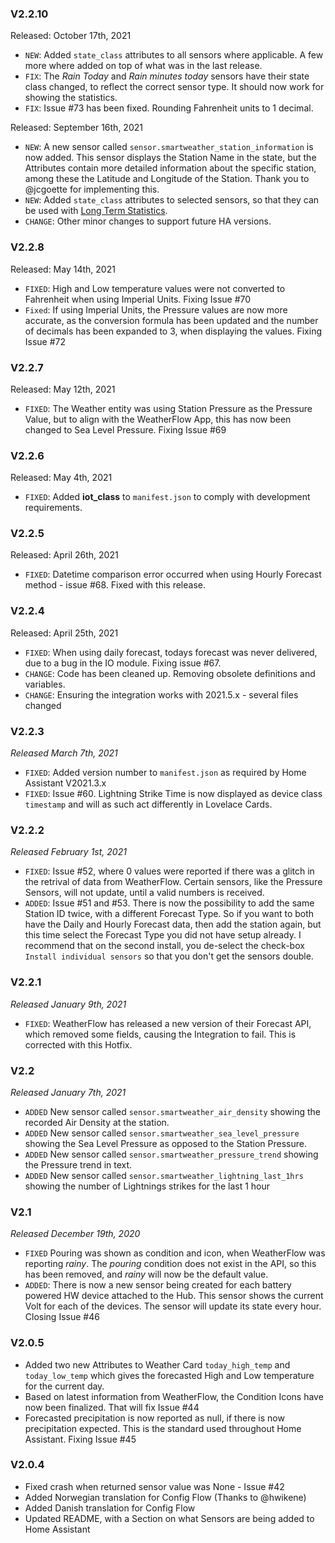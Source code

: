 ### V2.2.10

Released: October 17th, 2021

* `NEW`: Added `state_class` attributes to all sensors where applicable. A few more where added on top of what was in the last release.
* `FIX`: The *Rain Today* and *Rain minutes today* sensors have their state class changed, to reflect the correct sensor type. It should now work for showing the statistics.
* `FIX`: Issue #73 has been fixed. Rounding Fahrenheit units to 1 decimal.

Released: September 16th, 2021

* `NEW`: A new sensor called `sensor.smartweather_station_information` is now added. This sensor displays the Station Name in the state, but the Attributes contain more detailed information about the specific station, among these the Latitude and Longitude of the Station. Thank you to @jcgoette for implementing this.
* `NEW`: Added `state_class` attributes to selected sensors, so that they can be used with [Long Term Statistics](https://www.home-assistant.io/blog/2021/08/04/release-20218/#long-term-statistics).
* `CHANGE`: Other minor changes to support future HA versions.

### V2.2.8

Released: May 14th, 2021

* `FIXED`: High and Low temperature values were not converted to Fahrenheit when using Imperial Units. Fixing Issue #70
* `Fixed`: If using Imperial Units, the Pressure values are now more accurate, as the conversion formula has been updated and the number of decimals has been expanded to 3, when displaying the values. Fixing Issue #72

### V2.2.7

Released: May 12th, 2021

* `FIXED`: The Weather entity was using Station Pressure as the Pressure Value, but to align with the WeatherFlow App, this has now been changed to Sea Level Pressure. Fixing Issue #69


### V2.2.6

Released: May 4th, 2021

* `FIXED`: Added **iot_class** to `manifest.json` to comply with development requirements.


### V2.2.5

Released: April 26th, 2021

* `FIXED`: Datetime comparison error occurred when using Hourly Forecast method - issue #68. Fixed with this release.

### V2.2.4

Released: April 25th, 2021

* `FIXED`: When using daily forecast, todays forecast was never delivered, due to a bug in the IO module. Fixing issue #67.
* `CHANGE`: Code has been cleaned up. Removing obsolete definitions and variables.
* `CHANGE`: Ensuring the integration works with 2021.5.x - several files changed

### V2.2.3

*Released March 7th, 2021*

* `FIXED`: Added version number to `manifest.json` as required by Home Assistant V2021.3.x
* `FIXED`: Issue #60. Lightning Strike Time is now displayed as device class `timestamp` and will as such act differently in Lovelace Cards.

### V2.2.2

*Released February 1st, 2021*

* `FIXED`: Issue #52, where 0 values were reported if there was a glitch in the retrival of data from WeatherFlow. Certain sensors, like the Pressure Sensors, will not update, until a valid numbers is received.
* `ADDED`: Issue #51 and #53. There is now the possibility to add the same Station ID twice, with a different Forecast Type. So if you want to both have the Daily and Hourly Forecast data, then add the station again, but this time select the Forecast Type you did not have setup already. I recommend that on the second install, you de-select the check-box `Install individual sensors` so that you don't get the sensors double.

### V2.2.1

*Released January 9th, 2021*

* `FIXED`: WeatherFlow has released a new version of their Forecast API, which removed some fields, causing the Integration to fail. This is corrected with this Hotfix.

### V2.2

*Released January 7th, 2021*

* `ADDED` New sensor called `sensor.smartweather_air_density` showing the recorded Air Density at the station.
* `ADDED` New sensor called `sensor.smartweather_sea_level_pressure` showing the Sea Level Pressure as opposed to the Station Pressure.
* `ADDED` New sensor called `sensor.smartweather_pressure_trend` showing the Pressure trend in text.
* `ADDED` New sensor called `sensor.smartweather_lightning_last_1hrs` showing the number of Lightnings strikes for the last 1 hour

### V2.1

*Released December 19th, 2020*

* `FIXED` Pouring was shown as condition and icon, when WeatherFlow was reporting *rainy*. The *pouring* condition does not exist in the API, so this has been removed, and *rainy* will now be the default value.
* `ADDED`: There is now a new sensor being created for each battery powered HW device attached to the Hub. This sensor shows the current Volt for each of the devices. The sensor will update its state every hour. Closing Issue #46

### V2.0.5

* Added two new Attributes to Weather Card `today_high_temp` and `today_low_temp` which gives the forecasted High and Low temperature for the current day.
* Based on latest information from WeatherFlow, the Condition Icons have now been finalized. That will fix Issue #44
* Forecasted precipitation is now reported as null, if there is now precipitation expected. This is the standard used throughout Home Assistant. Fixing Issue #45

### V2.0.4

* Fixed crash when returned sensor value was None - Issue #42
* Added Norwegian translation for Config Flow (Thanks to @hwikene)
* Added Danish translation for Config Flow
* Updated README, with a Section on what Sensors are being added to Home Assistant
